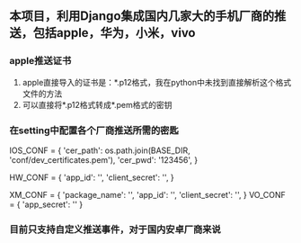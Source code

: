 ## 本项目，利用Django集成国内几家大的手机厂商的推送，包括apple，华为，小米，vivo

### apple推送证书
1. apple直接导入的证书是：*.p12格式，我在python中未找到直接解析这个格式文件的方法
2. 可以直接将*.p12格式转成*.pem格式的密钥

### 在setting中配置各个厂商推送所需的密匙
IOS_CONF = {
    'cer_path': os.path.join(BASE_DIR, 'conf/dev_certificates.pem'),
    'cer_pwd': '123456',
}

HW_CONF = {
    'app_id': '',
    'client_secret': '',
}

XM_CONF = {
    'package_name': '',
    'app_id': '',
    'client_secret': '',
}
VO_CONF = {
    'app_secret': ''
}

### 目前只支持自定义推送事件，对于国内安卓厂商来说